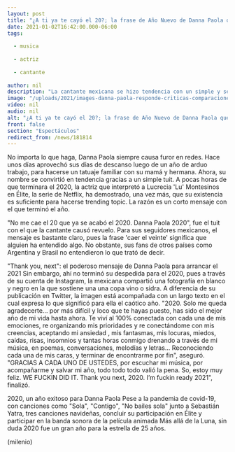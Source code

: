```yaml
---
layout: post
title: "¿A ti ya te cayó el 20?; la frase de Año Nuevo de Danna Paola que se volvió tendencia"
date: 2021-01-02T16:42:00.000-06:00
tags:
  
  - musica
  
  - actriz
  
  - cantante
  
author: nil
description: "La cantante mexicana se hizo tendencia con un simple y sencillo mensaje con el que se despidió del 2020. "
image: "/uploads/2021/images-danna-paola-responde-criticas-comparaciones.jpg"
video: nil
audio: nil
alt: "¿A ti ya te cayó el 20?; la frase de Año Nuevo de Danna Paola que se volvió tendencia"
front: false
section: "Espectáculos"
redirect_from: /news/181814
---
```


No importa lo que haga, Danna Paola siempre causa furor en redes. Hace unos días aprovechó sus días de descanso luego de un año de arduo trabajo, para hacerse un tatuaje familiar con su mamá y hermana. Ahora, su nombre se convirtió en tendencia gracias a un simple tuit. A pocas horas de que terminara el 2020, la actriz que interpretó a Lucrecia 'Lu' Montesinos en Élite, la serie de Netflix, ha demostrado, una vez más, que su existencia es suficiente para hacerse trending topic. La razón es un corto mensaje con el que terminó el año. 

"No me cae el 20 que ya se acabó el 2020. Danna Paola 2020", fue el tuit con el que la cantante causó revuelo. Para sus seguidores mexicanos, el mensaje es bastante claro, pues la frase 'caer el veinte' significa que alguien ha entendido algo. No obstante, sus fans de otros países como Argentina y Brasil no entendieron lo que trató de decir. 

"Thank you, next": el poderoso mensaje de Danna Paola para arrancar el 2021 Sin embargo, ahí no terminó su despedida para el 2020, pues a través de su cuenta de Instagram, la mexicana compartió una fotografía en blanco y negro en la que sostiene una una copa vino o sidra. A diferencia de su publicación en Twitter, la imagen está acompañada con un largo texto en el cual expresa lo que significó para ella el caótico año. "2020. Solo me queda agradecerte... por más difícil y loco que te hayas puesto, has sido el mejor año de mi vida hasta ahora. Te viví al 100% conectada con cada una de mis emociones, re organizando mis prioridades y re conectándome con mis creencias, aceptando mi ansiedad , mis fantasmas, mis locuras, miedos, caídas, risas, insomnios y tantas horas conmigo drenando a través de mi música, en poemas, conversaciones, melodías y letras... Reconociendo cada una de mis caras, y terminar de encontrarme por fin", aseguró. "GRACIAS A CADA UNO DE USTEDES, por escuchar mi música, por acompañarme y salvar mi año, todo todo todo valió la pena. So, estoy muy feliz. WE FUCKIN DID IT. Thank you next, 2020. I’m fuckin ready 2021", finalizó. 

2020, un año exitoso para Danna Paola Pese a la pandemia de covid-19, con canciones como "Sola", "Contigo", "No bailes sola" junto a Sebastián Yatra, tres canciones navideñas, concluir su participación en Élite y participar en la banda sonora de la película animada Más allá de la Luna, sin duda 2020 fue un gran año para la estrella de 25 años.

(milenio) 


